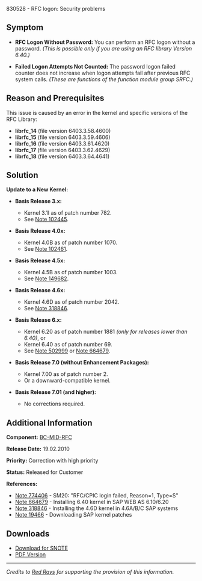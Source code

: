 830528 - RFC logon: Security problems

## Symptom

- **RFC Logon Without Password:** You can perform an RFC logon without a password. *(This is possible only if you are using an RFC library Version 6.40.)*

- **Failed Logon Attempts Not Counted:** The password logon failed counter does not increase when logon attempts fail after previous RFC system calls. *(These are functions of the function module group SRFC.)*

## Reason and Prerequisites

This issue is caused by an error in the kernel and specific versions of the RFC Library:

- **librfc_14** (file version 6403.3.58.4600)
- **librfc_15** (file version 6403.3.59.4606)
- **librfc_16** (file version 6403.3.61.4620)
- **librfc_17** (file version 6403.3.62.4629)
- **librfc_18** (file version 6403.3.64.4641)

## Solution

**Update to a New Kernel:**

- **Basis Release 3.x:**
  - Kernel 3.1I as of patch number 782.
  - See [Note 102445](https://me.sap.com/notes/102445).

- **Basis Release 4.0x:**
  - Kernel 4.0B as of patch number 1070.
  - See [Note 102461](https://me.sap.com/notes/102461).

- **Basis Release 4.5x:**
  - Kernel 4.5B as of patch number 1003.
  - See [Note 149682](https://me.sap.com/notes/149682).

- **Basis Release 4.6x:**
  - Kernel 4.6D as of patch number 2042.
  - See [Note 318846](https://me.sap.com/notes/318846).

- **Basis Release 6.x:**
  - Kernel 6.20 as of patch number 1881 *(only for releases lower than 6.40)*, or
  - Kernel 6.40 as of patch number 69.
  - See [Note 502999](https://me.sap.com/notes/502999) or [Note 664679](https://me.sap.com/notes/664679).

- **Basis Release 7.0 (without Enhancement Packages):**
  - Kernel 7.00 as of patch number 2.
  - Or a downward-compatible kernel.

- **Basis Release 7.01 (and higher):**
  - No corrections required.

## Additional Information

**Component:** [BC-MID-RFC](https://me.sap.com/mynotes?tab=Search&sortBy=Relevance&filters=themk%25253Aeq~'BC-MID-RFC*'%25252BreleaseStatus%25253Aeq~'CustomerRelease'%25252BsecurityPatchDay%25253Aeq~'NotRestricted'%25252BfuzzyThreshold%25253Aeq~'0.9'&flag=mynotes)

**Release Date:** 19.02.2010

**Priority:** Correction with high priority

**Status:** Released for Customer

**References:**

- [Note 774406](https://me.sap.com/notes/774406) - SM20: "RFC/CPIC login failed, Reason=1, Type=S"
- [Note 664679](https://me.sap.com/notes/664679) - Installing 6.40 kernel in SAP WEB AS 6.10/6.20
- [Note 318846](https://me.sap.com/notes/318846) - Installing the 4.6D kernel in 4.6A/B/C SAP systems
- [Note 19466](https://me.sap.com/notes/19466) - Downloading SAP kernel patches

## Downloads

- [Download for SNOTE](https://notesdownloads.sap.com/note/0040000015869302017)
- [PDF Version](https://userapps.support.sap.com/sap/support/sfm/notes/print/0000830528?language=en-US&token=FAA194119C908CC43C06D2131F047437)

---

*Credits to [Red Rays](https://redrays.io) for supporting the provision of this information.*